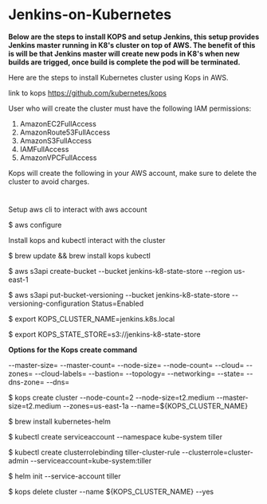 # Jenkins-on-Kubernetes

**Below are the steps to install KOPS and setup Jenkins, this setup provides Jenkins master running in K8's cluster on top of AWS. The benefit of this is will be that Jenkins master will create new pods in K8's when new builds are trigged, once build is complete the pod will be terminated.**  

Here are the steps to install Kubernetes cluster using Kops in AWS.

link to kops https://github.com/kubernetes/kops

User who will create the cluster must have the following IAM permissions:
1. AmazonEC2FullAccess
2. AmazonRoute53FullAccess
3. AmazonS3FullAccess
4. IAMFullAccess
5. AmazonVPCFullAccess

Kops will create the following in your AWS account, make sure to delete the cluster to avoid charges.

#

Setup aws cli to interact with aws account

$ aws configure

Install kops and kubectl interact with the cluster

$ brew update && brew install kops kubectl

$ aws s3api create-bucket --bucket jenkins-k8-state-store --region us-east-1

$ aws s3api put-bucket-versioning --bucket jenkins-k8-state-store  --versioning-configuration Status=Enabled

$ export KOPS_CLUSTER_NAME=jenkins.k8s.local

$ export KOPS_STATE_STORE=s3://jenkins-k8-state-store

**Options for the Kops create command**

--master-size=
--master-count=
--node-size=
--node-count=
--cloud=
--zones=
--cloud-labels=
--bastion=
--topology=
--networking=
--state=
--dns-zone=
--dns=

$ kops create cluster --node-count=2 --node-size=t2.medium --master-size=t2.medium --zones=us-east-1a --name=${KOPS_CLUSTER_NAME}

$ brew install kubernetes-helm

$ kubectl create serviceaccount --namespace kube-system tiller

$ kubectl create clusterrolebinding tiller-cluster-rule --clusterrole=cluster-admin --serviceaccount=kube-system:tiller

$ helm init --service-account tiller







$ kops delete cluster --name ${KOPS_CLUSTER_NAME} --yes
